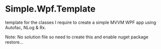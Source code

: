 Simple.Wpf.Template
===================

template for the classes I require to create a simple MVVM WPF app using Autofac, NLog &amp; Rx.

Note: No solution file so need to create this and enable nuget package restore...
